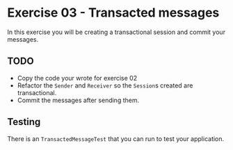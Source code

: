 # Exercise 03 - Transacted messages

In this exercise you will be creating a transactional session and commit your messages.

## TODO

* Copy the code your wrote for exercise 02
* Refactor the `Sender` and `Receiver` so the `Session`s created are transactional.
* Commit the messages after sending them.

## Testing

There is an `TransactedMessageTest` that you can run to test your application.